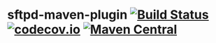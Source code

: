 # sftpd-maven-plugin [![Build Status](https://travis-ci.org/daknin/sftpd-maven-plugin.svg?branch=master)](https://travis-ci.org/daknin/sftpd-maven-plugin) [![codecov.io](https://codecov.io/github/daknin/sftpd-maven-plugin/coverage.svg?branch=master)](https://codecov.io/github/daknin/sftpd-maven-plugin?branch=master) [![Maven Central](https://maven-badges.herokuapp.com/maven-central/com.github.daknin/sftpd-maven-plugin/badge.svg?style=plastic)](https://maven-badges.herokuapp.com/maven-central/com.github.daknin/sftpd-maven-plugin)
